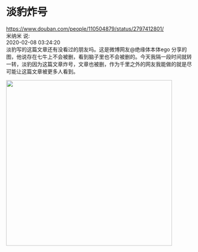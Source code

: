 ﻿# 淡豹炸号


https://www.douban.com/people/110504879/status/2797412801/   
米纳米 说:  
2020-02-08 03:24:20  
淡豹写的这篇文章还有没看过的朋友吗。这是微博网友@绝缘体本体ego 分享的图，他说存在七牛上不会被删，看到脑子里也不会被删的。今天我隔一段时间就转一转，淡豹因为这篇文章炸号，文章也被删，作为千里之外的网友我能做的就是尽可能让这篇文章被更多人看到。

<img src="https://github.com/markmeloon/GFW/blob/master/2020/2020-02-07_%E6%B7%A1%E8%B1%B9%E7%82%B8%E5%8F%B7/01.jpg?raw=true" width=450>